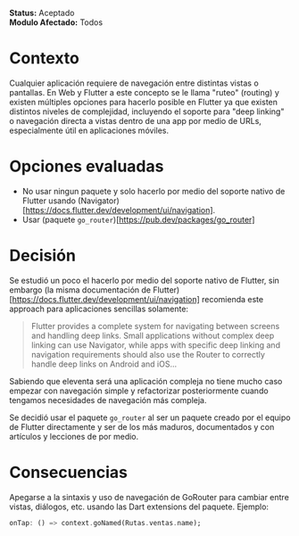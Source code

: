 **Status:** Aceptado
<br>
**Modulo Afectado:** Todos

# Contexto

Cualquier aplicación requiere de navegación entre distintas vistas o pantallas. En Web y Flutter a este concepto se le llama "ruteo" (routing) y existen múltiples opciones para hacerlo posible en Flutter ya que existen distintos niveles de complejidad, incluyendo el soporte para "deep linking" o navegación directa a vistas dentro de una app por medio de URLs, especialmente útil en aplicaciones móviles.

# Opciones evaluadas

- No usar ningun paquete y solo hacerlo por medio del soporte nativo de Flutter usando (Navigator)[https://docs.flutter.dev/development/ui/navigation].
- Usar (paquete `go_router`)[https://pub.dev/packages/go_router]

# Decisión

Se estudió un poco el hacerlo por medio del soporte nativo de Flutter, sin embargo (la misma documentación de Flutter)[https://docs.flutter.dev/development/ui/navigation] recomienda este approach para aplicaciones sencillas solamente:

> Flutter provides a complete system for navigating between screens and handling deep links. Small applications without complex deep linking can use Navigator, while apps with specific deep linking and navigation requirements should also use the Router to correctly handle deep links on Android and iOS...

Sabiendo que eleventa será una aplicación compleja no tiene mucho caso empezar con navegación simple y refactorizar posteriormente cuando tengamos necesidades de navegación más compleja.

Se decidió usar el paquete `go_router` al ser un paquete creado por el equipo de Flutter directamente y ser de los más maduros, documentados y con artículos y lecciones de por medio.

# Consecuencias

Apegarse a la sintaxis y uso de navegación de GoRouter para cambiar entre vistas, diálogos, etc. usando las Dart extensions del paquete. Ejemplo:

```dart
onTap: () => context.goNamed(Rutas.ventas.name);
```
